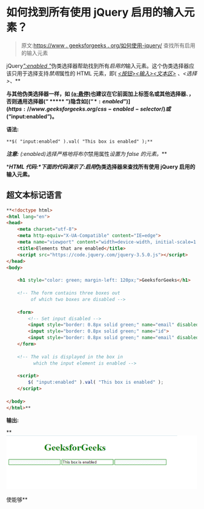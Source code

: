 # 如何找到所有使用 jQuery 启用的输入元素？

> 原文:[https://www . geeksforgeeks . org/如何使用-jquery/](https://www.geeksforgeeks.org/how-to-find-all-input-elements-that-are-enabled-using-jquery/) 查找所有启用的输入元素

jQuery[*":enabled "*](https://www.geeksforgeeks.org/css-enabled-selector/)伪类选择器帮助找到所有*启用的*输入元素。这个伪类选择器应该只用于选择支持*禁用*属性的 HTML 元素，即( [*<按钮>*](https://www.geeksforgeeks.org/html-button-tag/)*[*<输入>*](https://www.geeksforgeeks.org/html-input-tag/)*[*<文本区>*](https://www.geeksforgeeks.org/html-textarea-tag/) *、<选择>、***

**与其他伪类选择器一样，如 [(a:悬停)](https://www.geeksforgeeks.org/how-to-write-ahover-in-inline-css/)也建议在它前面加上标签名或其他选择器**、**，否则通用选择器(“ ***** ”)隐含如[$(“*:enabled”)](https://www.geeksforgeeks.org/css-enabled-selector/)或$(“input:enabled”)。**

****语法:****

```html
**$( "input:enabled" ).val( "This box is enabled" );**
```

****注意:** (:enabled)选择严格地将*布尔*禁用属性*设置为 false 的元素。***

****HTML 代码:**下面的代码演示了*:启用*伪类选择器来查找所有使用 jQuery 启用的输入元素。**

## **超文本标记语言**

```html
**<!doctype html>
<html lang="en">
<head>
    <meta charset="utf-8">
    <meta http-equiv="X-UA-Compatible" content="IE=edge">
    <meta name="viewport" content="width=device-width, initial-scale=1.0">
    <title>Elements that are enabled</title>
    <script src="https://code.jquery.com/jquery-3.5.0.js"></script>
</head>
<body>

    <h1 style="color: green; margin-left: 120px;">GeeksforGeeks</h1>

    <!-- The form contains three boxes out 
         of which two boxes are disabled -->

    <form>
        <!-- Set input disabled -->
        <input style="border: 0.8px solid green;" name="email" disabled>
        <input style="border: 0.8px solid green;" name="id">
        <input style="border: 0.8px solid green;" name="email" disabled>
    </form>

    <!-- The val is displayed in the box in
          which the input element is enabled -->

    <script>
        $( "input:enabled" ).val( "This box is enabled" );
    </script>

</body>
</html>**
```

****输出:****

**![](img/d6d1327888561405d6f0a383b935cb63.png)

使能够**